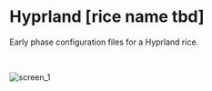 # Hyprland [rice name tbd]
Early phase configuration files for a Hyprland rice.

<br/>

![screen_1](/screenshots/showcase.png)
